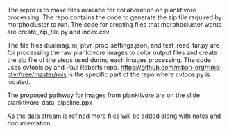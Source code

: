 The repro is to make files availabe for collaboration on planktivore processing.  The repo contains the code to generate the zip file required by morphocluster to run.   The code for creating files that morphocluster wants are create_zip_file.py and index.csv.

The file files dualmag.ini, ptvr_proc_settings.json, and test_read_tar.py are for processing the raw planktivore images to color output files and create the zip file of the steps used during each images processing.  The code uses cvtools.py and Paul Roberts repo.
https://github.com/mbari-org/rims-ptvr/tree/master/rois is the specific part of the repo where cvtoos.py is located.

The proposed pathway for images from planktivore are on the slide planktivore_data_pipeline.ppx

As the data stream is refined more files will be added along with notes and documentation.
